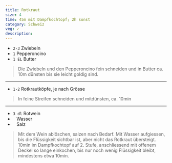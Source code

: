 ```yaml
---
title: Rotkraut
size: 4
time: 45m mit Dampfkochtopf; 2h sonst
category: Schweiz
veg: ✓
description: 
---
```


* `2-3` Zwiebeln
* `1` Pepperoncino
* `1 EL` Butter

> Die Zwiebeln und den Pepperoncino fein schneiden und in Butter ca. 10m dünsten bis sie leicht goldig sind. 

---

* `1-2` Rotkrautköpfe, je nach Grösse

> In feine Streifen  schneiden und mitdünsten, ca. 10min

---

* `3 dl` Rotwein
* ` ` Wasser
* ` ` Salz

> Mit dem Wein ablöschen, salzen nach Bedarf. Mit Wasser aufgiessen, bis die Flüssigkeit sichtbar ist, aber nicht das Rotkraut übersteigt. 10min im Dampfkochtopf auf 2. Stufe, anschliessend mit offenem Deckel so lange einkochen, bis nur noch wenig Flüssigkeit bleibt, mindestens etwa 10min. 
